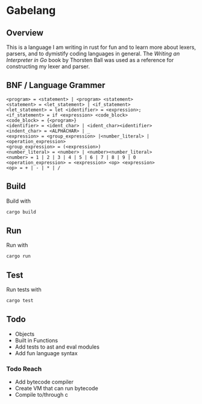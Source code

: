 # Gabelang

## Overview

This is a language I am writing in rust for fun and to learn more about lexers, parsers, and to dymistify coding languages in general.
The *Writing an Interpreter in Go* book by Thorsten Ball was used as a reference for constructing my lexer and parser.

## BNF / Language Grammer

```bnf
<program> = <statement> | <program> <statement>
<statement> = <let_statement> | <if_statement>
<let_statement> = let <identifier> = <expression>;
<if_statement> = if <expression> <code_block>
<code_block> = {<program>}
<identifier> = <ident_char> | <ident_char><identifier>
<indent_char> = <ALPHACHAR> | _
<expression> = <group_expression> |<number_literal> | <operation_expression>
<group_expression> = (<expression>)
<number_literal> = <number> | <number><number_literal>
<number> = 1 | 2 | 3 | 4 | 5 | 6 | 7 | 8 | 9 | 0
<operation_expression> = <expression> <op> <expression>
<op> = + | - | * | /
```

## Build

Build with
```sh
cargo build
```

## Run

Run with
```sh
cargo run
```

## Test

Run tests with
```sh
cargo test
```

## Todo

- Objects
- Built in Functions
- Add tests to ast and eval modules
- Add fun language syntax

### Todo Reach

- Add bytecode compiler
- Create VM that can run bytecode
- Compile to/through c
